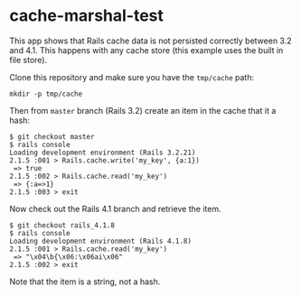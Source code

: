 cache-marshal-test
==================

This app shows that Rails cache data is not persisted correctly between 3.2 and 4.1. This happens with any cache store
(this example uses the built in file store).

Clone this repository and make sure you have the `tmp/cache` path:

    mkdir -p tmp/cache

Then from `master` branch (Rails 3.2) create an item in the cache that it a hash:


```
$ git checkout master
$ rails console
Loading development environment (Rails 3.2.21)
2.1.5 :001 > Rails.cache.write('my_key', {a:1})
 => true
2.1.5 :002 > Rails.cache.read('my_key')
 => {:a=>1}
2.1.5 :003 > exit
```

Now check out the Rails 4.1 branch and retrieve the item.

```
$ git checkout rails_4.1.8
$ rails console
Loading development environment (Rails 4.1.8)
2.1.5 :001 > Rails.cache.read('my_key')
 => "\x04\b{\x06:\x06ai\x06"
2.1.5 :002 > exit
```

Note that the item is a string, not a hash.
